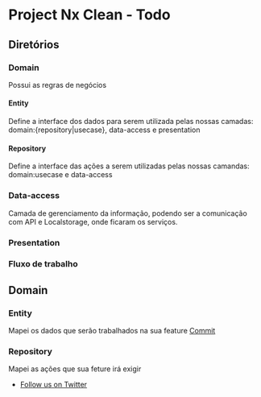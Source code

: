 # Project Nx Clean - Todo

## Diretórios

### Domain

Possui as regras de negócios

#### Entity

Define a interface dos dados para serem utilizada pelas nossas camadas: domain:{repository|usecase}, data-access e presentation

#### Repository

Define a interface das ações a serem utilizadas pelas nossas camandas:  domain:usecase e data-access

### Data-access

Camada de gerenciamento da informação, podendo ser a comunicação com API e Localstorage, onde ficaram os serviços.

### Presentation



### Fluxo de trabalho

## Domain
### Entity
Mapei os dados que serão trabalhados na sua feature
[Commit](https://github.com/mikeoliveira/nx-clean-mk/tree/34ac4b4f807ce9f0c7c51faae5e64fee71142b48)

### Repository
Mapei as ações que sua feture irá exigir


- [Follow us on Twitter](https://twitter.com/nxdevtools)
